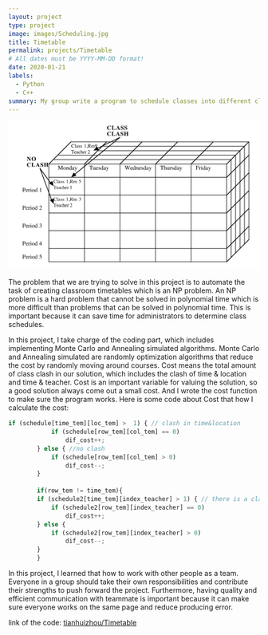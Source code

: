 ```yaml
---
layout: project
type: project
image: images/Scheduling.jpg
title: Timetable
permalink: projects/Timetable
# All dates must be YYYY-MM-DD format!
date: 2020-01-21
labels:
  - Python
  - C++
summary: My group write a program to schedule classes into different classroom and time.
---
```


<div class="ui images">
  
  <img class="ui image" src="../images/Timetable.png">
</div>


The problem that we are trying to solve in this project is to automate the task of creating classroom timetables which is an NP problem. An NP problem is a hard problem that cannot be solved in polynomial time which is more difficult than problems that can be solved in polynomial time.  This is important because it can save time for administrators to determine class schedules.

In this project, I take charge of the coding part, which includes implementing Monte Carlo and Annealing simulated algorithms. Monte Carlo and Annealing simulated are randomly optimization algorithms that reduce the cost by randomly moving around courses. Cost means the total amount of class clash in our solution, which includes the clash of time & location and time & teacher. Cost is an important variable for valuing the solution, so a good solution always come out a small cost. And I wrote the cost function to make sure the program works.
Here is some code about Cost that how I calculate the cost:

```js
if (schedule[time_tem][loc_tem] >  1) { // clash in time&location
			if (schedule[row_tem][col_tem] == 0)
				dif_cost++;
		} else { //no clash
			if (schedule[row_tem][col_tem] > 0)
				dif_cost--;
		}
        
        if(row_tem != time_tem){
		if (schedule2[time_tem][index_teacher] > 1) { // there is a clash in time&teach
			if (schedule2[row_tem][index_teacher] == 0)
				dif_cost++;	
		} else {
			if (schedule2[row_tem][index_teacher] > 0) 
				dif_cost--;
		}
        }
```
In this project, I learned that how to work with other people as a team. Everyone in a group should take their own responsibilities and contribute their strengths to push forward the project. Furthermore, having quality and efficient communication with teammate is important because it can make sure everyone works on the same page and reduce producing error.

link of the code: <a href="https://github.com/tianhuizhou/Timetable"><i class="large github icon"></i>tianhuizhou/Timetable</a>


